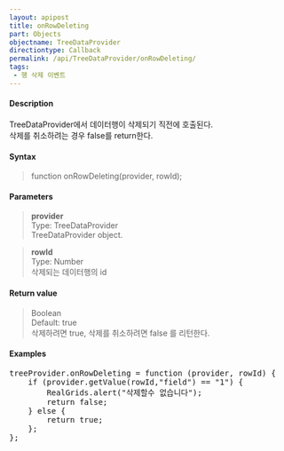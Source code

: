 ```yaml
---
layout: apipost
title: onRowDeleting
part: Objects
objectname: TreeDataProvider
directiontype: Callback
permalink: /api/TreeDataProvider/onRowDeleting/
tags:
 - 행 삭제 이벤트
---
```



#### Description

 TreeDataProvider에서 데이터행이 삭제되기 직전에 호출된다.  
 삭제를 취소하려는 경우 false를 return한다.

#### Syntax

> function onRowDeleting(provider, rowId);  

#### Parameters

> **provider**  
> Type: TreeDataProvider  
> TreeDataProvider object.  

> **rowId**  
> Type: Number  
> 삭제되는 데이터행의 id  

#### Return value

> Boolean  
> Default: true  
> 삭제하려면 true, 삭제를 취소하려면 false 를 리턴한다.  

#### Examples 

<pre class="prettyprint">
treeProvider.onRowDeleting = function (provider, rowId) {
	if (provider.getValue(rowId,"field") == "1") {
		RealGrids.alert("삭제할수 없습니다");
		return false;  
	} else {
		return true;
	};
};
</pre>

